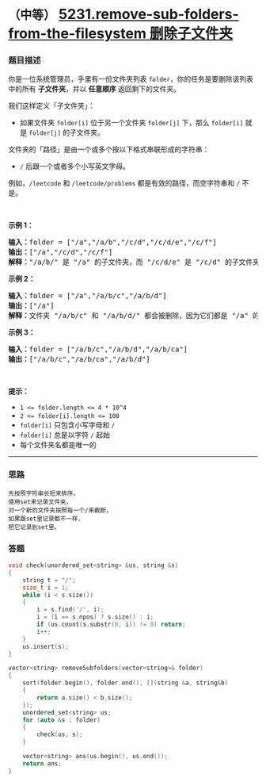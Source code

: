 # `（中等）`  [5231.remove-sub-folders-from-the-filesystem 删除子文件夹](https://leetcode-cn.com/contest/weekly-contest-159/problems/remove-sub-folders-from-the-filesystem/)

### 题目描述
<p>你是一位系统管理员，手里有一份文件夹列表 <code>folder</code>，你的任务是要删除该列表中的所有 <strong>子文件夹</strong>，并以 <strong>任意顺序</strong> 返回剩下的文件夹。</p>

<p>我们这样定义「子文件夹」：</p>

<ul>
	<li>如果文件夹&nbsp;<code>folder[i]</code>&nbsp;位于另一个文件夹&nbsp;<code>folder[j]</code>&nbsp;下，那么&nbsp;<code>folder[i]</code>&nbsp;就是&nbsp;<code>folder[j]</code>&nbsp;的子文件夹。</li>
</ul>

<p>文件夹的「路径」是由一个或多个按以下格式串联形成的字符串：</p>

<ul>
	<li><code>/</code>&nbsp;后跟一个或者多个小写英文字母。</li>
</ul>

<p>例如，<code>/leetcode</code>&nbsp;和&nbsp;<code>/leetcode/problems</code>&nbsp;都是有效的路径，而空字符串和&nbsp;<code>/</code>&nbsp;不是。</p>

<p>&nbsp;</p>

<p><strong>示例 1：</strong></p>

<pre><strong>输入：</strong>folder = ["/a","/a/b","/c/d","/c/d/e","/c/f"]
<strong>输出：</strong>["/a","/c/d","/c/f"]
<strong>解释：</strong>"/a/b/" 是 "/a" 的子文件夹，而 "/c/d/e" 是 "/c/d" 的子文件夹。
</pre>

<p><strong>示例 2：</strong></p>

<pre><strong>输入：</strong>folder = ["/a","/a/b/c","/a/b/d"]
<strong>输出：</strong>["/a"]
<strong>解释：</strong>文件夹 "/a/b/c" 和 "/a/b/d/" 都会被删除，因为它们都是 "/a" 的子文件夹。
</pre>

<p><strong>示例 3：</strong></p>

<pre><strong>输入：</strong>folder = ["/a/b/c","/a/b/d","/a/b/ca"]
<strong>输出：</strong>["/a/b/c","/a/b/ca","/a/b/d"]
</pre>

<p>&nbsp;</p>

<p><strong>提示：</strong></p>

<ul>
	<li><code>1 &lt;= folder.length&nbsp;&lt;= 4 * 10^4</code></li>
	<li><code>2 &lt;= folder[i].length &lt;= 100</code></li>
	<li><code>folder[i]</code>&nbsp;只包含小写字母和 <code>/</code></li>
	<li><code>folder[i]</code>&nbsp;总是以字符 <code>/</code>&nbsp;起始</li>
	<li>每个文件夹名都是唯一的</li>
</ul>



---
### 思路
```
先按照字符串长短来排序，
使用set来记录文件夹，
对一个新的文件夹按照每一个/来截断，
如果跟set里记录都不一样，
把它记录到set里。
```


### 答题
``` C++
void check(unordered_set<string> &us, string &s)
{
	string t = "/";
	size_t i = 1;
	while (i < s.size())
	{
		i = s.find('/', i);
		i = (i == s.npos) ? s.size() : i;
		if (us.count(s.substr(0, i)) != 0) return;
		i++;
	}
	us.insert(s);
}

vector<string> removeSubfolders(vector<string>& folder)
{
	sort(folder.begin(), folder.end(), [](string &a, string&b)
	{
		return a.size() < b.size();
	});
	unordered_set<string> us;
	for (auto &s : folder)
	{
		check(us, s);
	}

	vector<string> ans(us.begin(), us.end());
	return ans;
}
```
